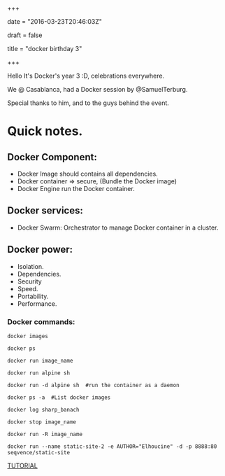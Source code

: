+++

date = "2016-03-23T20:46:03Z"

draft = false

title = "docker birthday 3"

+++


Hello It's Docker's year 3 :D, celebrations everywhere.

We @ Casablanca, had a Docker session by @SamuelTerburg.

Special thanks to him, and to the guys behind the event.
<!-- Docker project & Docker Inc(Business -->
<!-- dockerCon16 -->

# Quick notes.

## Docker Component:

* Docker Image should contains all dependencies.
* Docker container => secure, (Bundle the Docker image)
* Docker Engine run the Docker container.

## Docker services:

* Docker Swarm: Orchestrator to manage Docker container in a cluster.

## Docker power:
* Isolation.
* Dependencies.
* Security
* Speed.
* Portability.
* Performance.

<!-- Docker data center VS Docker Cloud. -->

<!-- Docker alpine : Base docker image with basic system requirement. (5mb) -->

### Docker commands:

`docker images`

`docker ps`

`docker run image_name`

`docker run alpine sh`

`docker run -d alpine sh  #run the container as a daemon`

`docker ps -a  #List docker images`

`docker log sharp_banach`

`docker stop image_name`

`docker run -R image_name`

`docker run --name static-site-2 -e AUTHOR="Elhoucine" -d -p 8888:80 seqvence/static-site`

<!-- http://192.168.99.100:5000/ -->

[TUTORIAL](https://github.com/docker/docker-birthday-3/blob/master/tutorial.md#static-site)

